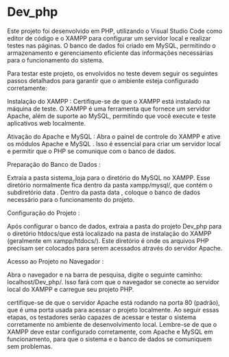 # Dev_php

Este projeto foi desenvolvido em PHP, utilizando o Visual Studio Code como editor de código e o XAMPP para configurar um servidor local e realizar testes nas páginas. O banco de dados foi criado em MySQL, permitindo o armazenamento e gerenciamento eficiente das informações necessárias para o funcionamento do sistema.

Para testar este projeto, os envolvidos no teste devem seguir os seguintes passos detalhados para garantir que o ambiente esteja configurado corretamente:

Instalação do XAMPP : Certifique-se de que o XAMPP está instalado na máquina de teste. O XAMPP é uma ferramenta que fornece um servidor Apache, além de suporte ao MySQL, permitindo que você execute e teste aplicativos web localmente.

Ativação do Apache e MySQL : Abra o painel de controle do XAMPP e ative os módulos Apache e MySQL . Isso é essencial para criar um servidor local e permitir que o PHP se comunique com o banco de dados.

Preparação do Banco de Dados :

Extraia a pasta sistema_loja para o diretório do MySQL no XAMPP. Esse diretório normalmente fica dentro da pasta xampp/mysql/, que contém o subdiretório data .
Dentro da pasta data , coloque o banco de dados necessário para o funcionamento do projeto.

Configuração do Projeto :

Após configurar o banco de dados, extraia a pasta do projeto Dev_php para o diretório htdocs/que está localizado na pasta de instalação do XAMPP (geralmente em xampp/htdocs/). Este diretório é onde os arquivos PHP precisam ser colocados para serem acessados ​​através do servidor Apache.

Acesso ao Projeto no Navegador :

Abra o navegador e na barra de pesquisa, digite o seguinte caminho: localhost/Dev_php/. Isso fará com que o navegador se conecte ao servidor local do XAMPP e carregue seu projeto PHP.

certifique-se de que o servidor Apache está rodando na porta 80 (padrão), que é uma porta usada para acessar o projeto localmente.
Ao seguir essas etapas, os testadores serão capazes de acessar e testar o sistema corretamente no ambiente de desenvolvimento local. Lembre-se de que o XAMPP deve estar configurado corretamente, com Apache e MySQL em funcionamento, para que o sistema e o banco de dados se comuniquem sem problemas.